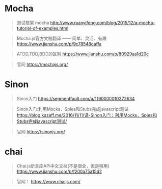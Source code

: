 # Mocha
> 测试框架 mocha
> http://www.ruanyifeng.com/blog/2015/12/a-mocha-tutorial-of-examples.html

> Mocha.js官方文档翻译 —— 简单、灵活、有趣
> https://www.jianshu.com/p/9c78548caffa

> ATDD,TDD,BDD的区别
> https://www.jianshu.com/p/80929aa1d20c

> 官网
> https://mochajs.org/

# Sinon
> Sinon入门
> https://segmentfault.com/a/1190000010372634

> Sinon入门:利用Mocks，Spies和Stubs完成javascript测试
> https://blog.kazaff.me/2016/11/11/译-Sinon入门：利用Mocks，Spies和Stubs完成javascript测试/

> 官网
> https://sinonjs.org/

# chai
> Chai.js断言库API中文文档(不是很全，但是够用)
> https://www.jianshu.com/p/f200a75a15d2

> 官网：
> https://www.chaijs.com/


